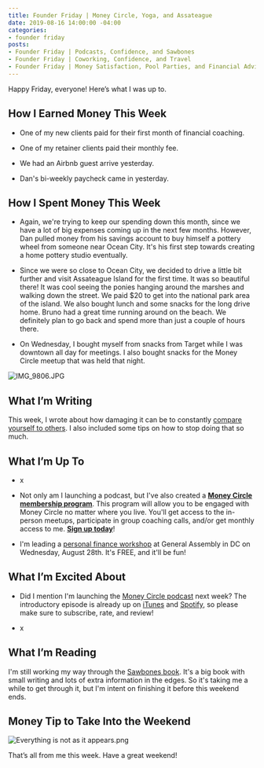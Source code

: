 ```yaml
---
title: Founder Friday | Money Circle, Yoga, and Assateague
date: 2019-08-16 14:00:00 -04:00
categories:
- founder friday
posts:
- Founder Friday | Podcasts, Confidence, and Sawbones
- Founder Friday | Coworking, Confidence, and Travel
- Founder Friday | Money Satisfaction, Pool Parties, and Financial Advice
---
```


Happy Friday, everyone! Here’s what I was up to.

## **How I Earned Money This Week**

* One of my new clients paid for their first month of financial coaching.

* One of my retainer clients paid their monthly fee.

* We had an Airbnb guest arrive yesterday.

* Dan's bi-weekly paycheck came in yesterday.

## **How I Spent Money This Week**

* Again, we're trying to keep our spending down this month, since we have a lot of big expenses coming up in the next few months. However, Dan pulled money from his savings account to buy himself a pottery wheel from someone near Ocean City. It's his first step towards creating a home pottery studio eventually.

* Since we were so close to Ocean City, we decided to drive a little bit further and visit Assateague Island for the first time. It was so beautiful there! It was cool seeing the ponies hanging around the marshes and walking down the street. We paid $20 to get into the national park area of the island. We also bought lunch and some snacks for the long drive home. Bruno had a great time running around on the beach. We definitely plan to go back and spend more than just a couple of hours there.

* On Wednesday, I bought myself from snacks from Target while I was downtown all day for meetings. I also bought snacks for the Money Circle meetup that was held that night.

![IMG_9806.JPG](/uploads/IMG_9806.JPG)

## **What I’m Writing**

This week, I wrote about how damaging it can be to constantly [compare yourself to others](https://www.maggiegermano.com/blog/comparing-yourself-to-others-means-youll-never-feel-satisfied/). I also included some tips on how to stop doing that so much.

## **What I’m Up To**

* x

* Not only am I launching a podcast, but I've also created a **[Money Circle membership program](https://maggiegermano.podia.com/inner-circle)**. This program will allow you to be engaged with Money Circle no matter where you live. You'll get access to the in-person meetups, participate in group coaching calls, and/or get monthly access to me. **[Sign up today](https://maggiegermano.podia.com/inner-circle)**!

* I'm leading a [personal finance workshop](https://generalassemb.ly/education/money-matters-get-financially-savvy-in-the-upcoming-year/washington-dc/81133) at General Assembly in DC on Wednesday, August 28th. It's FREE, and it'll be fun!

## **What I’m Excited About**

* Did I mention I'm launching the [Money Circle podcast](https://moneycircle.simplecast.com/) next week? The introductory episode is already up on [iTunes](https://podcasts.apple.com/us/podcast/money-circle/id1476319828?l) and [Spotify](https://open.spotify.com/show/5XIJDpfL2UJTExmSeGGxXJ?si=rDbRrSjISjylrEwL4Qlj3w), so please make sure to subscribe, rate, and review! 

* x

## **What I’m Reading**

I'm still working my way through the [Sawbones book](https://www.simonandschuster.com/books/The-Sawbones-Book/Justin-McElroy/9781681883816). It's a big book with small writing and lots of extra information in the edges. So it's taking me a while to get through it, but I'm intent on finishing it before this weekend ends. 

## **Money Tip to Take Into the Weekend**

![Everything is not as it appears.png](/uploads/Everything%20is%20not%20as%20it%20appears.png)

That’s all from me this week. Have a great weekend!